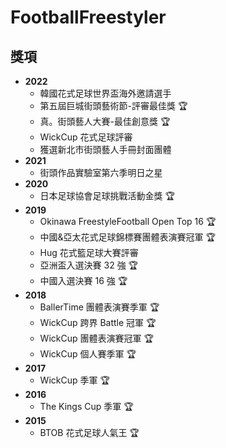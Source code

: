 # FootballFreestyler

## 獎項
- **2022**
  - 韓國花式足球世界盃海外邀請選手
  - 第五屆巨城街頭藝術節-評審最佳獎 🏆
  - 真。街頭藝人大賽-最佳創意獎 🏆
  - WickCup 花式足球評審
  - 獲選新北市街頭藝人手冊封面團體
- **2021**
  - 街頭作品實驗室第六季明日之星
- **2020**
  - 日本足球協會足球挑戰活動金獎 🏆
- **2019**
  - Okinawa FreestyleFootball Open Top 16 🏆
  - 中國&亞太花式足球錦標賽團體表演賽冠軍 🏆
  - Hug 花式籃足球大賽評審 
  - 亞洲盃入選決賽 32 強 🏆
  - 中國入選決賽 16 強 🏆
- **2018**
  - BallerTime 團體表演賽季軍 🏆
  - WickCup 跨界 Battle 冠軍 🏆
  - WickCup 團體表演賽冠軍 🏆
  - WickCup 個人賽季軍 🏆
- **2017**
  - WickCup 季軍 🏆
- **2016**
  - The Kings Cup 季軍 🏆
- **2015**
  - BTOB 花式足球人氣王 🏆
